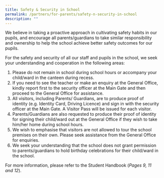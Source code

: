```yaml
---
title: Safety & Security in School
permalink: /partners/for-parents/safety-n-security-in-school
description: ""
---
```

We believe in taking a proactive approach in cultivating safety habits in our pupils, and encourage all parents/guardians to take similar responsibility and ownership to help the school achieve better safety outcomes for our pupils.

For the safety and security of all our staff and pupils in the school, we seek your understanding and cooperation in the following areas:

1. Please do not remain in school during school hours or accompany your child/ward in the canteen during recess.
2. If you need to see the teacher or make an enquiry at the General Office, kindly report first to the security officer at the Main Gate and then proceed to the General Office for assistance.
3. All visitors, including Parents/ Guardians, are to produce proof of identity (e.g. Identity Card, Driving Licence) and sign in with the security officer at the Main Gate. A Visitor Pass will be issued for each visitor.
4. Parents/Guardians are also requested to produce their proof of identity for signing their child/ward out at the General Office if they wish to take him/her home during school hours.
5. We wish to emphasise that visitors are not allowed to tour the school premises on their own. Please seek assistance from the General Office for enquiries.
6. We seek your understanding that the school does not grant permission to parents/guardians to hold birthday celebrations for their child/ward in the school.

For more information, please refer to the Student Handbook (_Pages 9, 11 and 12_).